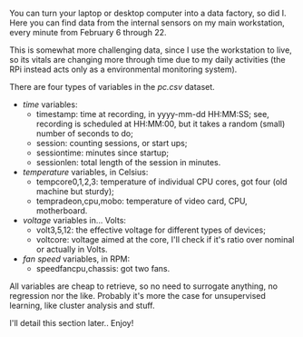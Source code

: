 You can turn your laptop or desktop computer into a data factory, so did I. Here you can find data from the internal sensors on my main workstation, every minute from February 6 through 22.

This is somewhat more challenging data, since I use the workstation to live, so its vitals are changing more through time due to my daily activities (the RPi instead acts only as a environmental monitoring system).

There are four types of variables in the *pc.csv* dataset.

* *time* variables:
  + timestamp: time at recording, in yyyy-mm-dd HH:MM:SS; see, recording is scheduled at HH:MM:00, but it takes a random (small) number of seconds to do;
  + session: counting sessions, or start ups;
  + sessiontime: minutes since startup;
  + sessionlen: total length of the session in minutes.
* *temperature* variables, in Celsius:
  + tempcore0,1,2,3: temperature of individual CPU cores, got four (old machine but sturdy);
  + tempradeon,cpu,mobo: temperature of video card, CPU, motherboard.
* *voltage* variables in... Volts:
  + volt3,5,12: the effective voltage for different types of devices;
  + voltcore: voltage aimed at the core, I'll check if it's ratio over nominal or actually in Volts.
* *fan speed* variables, in RPM:
  + speedfancpu,chassis: got two fans.

All variables are cheap to retrieve, so no need to surrogate anything, no regression nor the like. Probably it's more the case for unsupervised learning, like cluster analysis and stuff.

I'll detail this section later.. Enjoy!
